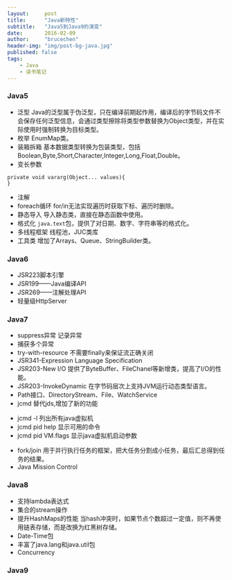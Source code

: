 ```yaml
---
layout:     post
title:      "Java新特性"
subtitle:   "Java5到Java9的演变"
date:       2016-02-09
author:     "brucechen"
header-img: "img/post-bg-java.jpg"
published: false
tags:
    - Java
    - 读书笔记
---
```


###  Java5 
* 泛型
Java的泛型属于伪泛型，只在编译前期起作用，编译后的字节码文件不会保存任何泛型信息，会通过类型擦除将类型参数替换为Object类型，并在实际使用时强制转换为目标类型。
* 枚举
EnumMap类。
* 装箱拆箱
基本数据类型转换为包装类型，包括Boolean,Byte,Short,Character,Integer,Long,Float,Double。
* 变长参数
```
private void vararg(Object... values){
}
```

* 注解
* foreach循环
for/in无法实现遍历时获取下标、遍历时删除。
* 静态导入
导入静态类，直接在静态函数中使用。
* 格式化
`java.text`包，提供了对日期、数字、字符串等的格式化。
* 多线程框架
线程池，JUC类库
* 工具类
增加了Arrays、Queue、StringBuilder类。

### Java6 
* JSR223脚本引擎
* JSR199——Java编译API
* JSR269——注解处理API
* 轻量级HttpServer

### Java7
* suppress异常
记录异常
* 捕获多个异常
* try-with-resource
不需要finally来保证流正确关闭
* JSR341-Expression Language Specification
* JSR203-New I/O 
提供了ByteBuffer、FileChanel等新增类，提高了I/O的性能。
* JSR203-InvokeDynamic
在字节码层次上支持JVM运行动态类型语言。
* Path接口、DirectoryStream、File、WatchService
* jcmd
替代jds,增加了新的功能
 + jcmd -l 
 列出所有java虚拟机
 + jcmd pid help
 显示可用的命令
 + jcmd pid VM.flags
 显示java虚拟机启动参数
* fork/join
用于并行执行任务的框架，把大任务分割成小任务，最后汇总得到任务的结果。
* Java Mission Control

### Java8
* 支持lambda表达式
* 集合的stream操作
* 提升HashMaps的性能
当hash冲突时，如果节点个数超过一定值，则不再使用链表存储，而是改换为红黑树存储。
* Date-Time包
* 丰富了java.lang和java.util包
* Concurrency

### Java9 
